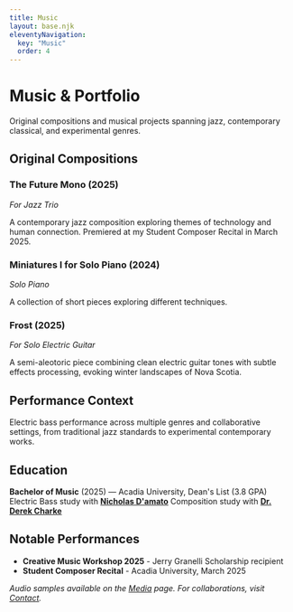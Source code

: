```yaml
---
title: Music
layout: base.njk
eleventyNavigation:
  key: "Music"
  order: 4
---
```


# Music & Portfolio

Original compositions and musical projects spanning jazz, contemporary classical, and experimental genres.

## Original Compositions

### **The Future Mono** (2025)
*For Jazz Trio*

A contemporary jazz composition exploring themes of technology and human connection. Premiered at my Student Composer Recital in March 2025.

### **Miniatures I for Solo Piano** (2024)
*Solo Piano*

A collection of short pieces exploring different techniques.

### **Frost** (2025)
*For Solo Electric Guitar*

A semi-aleotoric piece combining clean electric guitar tones with subtle effects processing, evoking winter landscapes of Nova Scotia.

## Performance Context

Electric bass performance across multiple genres and collaborative settings, from traditional jazz standards to experimental contemporary works.


## Education

**Bachelor of Music** (2025) — Acadia University, Dean's List (3.8 GPA)
Electric Bass study with **[Nicholas D'amato](https://www.nicholasdamato.com/)**
Composition study with **[Dr. Derek Charke](https://www.derekcharke.com/)**

## Notable Performances

- **Creative Music Workshop 2025** - Jerry Granelli Scholarship recipient
- **Student Composer Recital** - Acadia University, March 2025

*Audio samples available on the [Media](/media/) page. For collaborations, visit [Contact](/contact/).*
